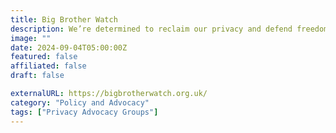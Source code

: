 ```yaml
---
title: Big Brother Watch
description: We’re determined to reclaim our privacy and defend freedoms at this time of enormous technological change.
image: ""
date: 2024-09-04T05:00:00Z
featured: false
affiliated: false
draft: false

externalURL: https://bigbrotherwatch.org.uk/
category: "Policy and Advocacy"
tags: ["Privacy Advocacy Groups"]
---
```


